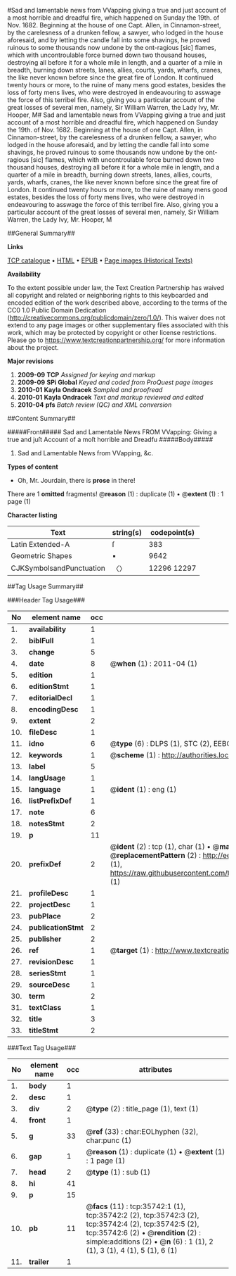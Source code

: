 #Sad and lamentable news from VVapping giving a true and just account of a most horrible and dreadful fire, which happened on Sunday the 19th. of Nov. 1682. Beginning at the house of one Capt. Allen, in Cinnamon-street, by the carelesness of a drunken fellow, a sawyer, who lodged in the house aforesaid, and by letting the candle fall into some shavings, he proved ruinous to some thousands now undone by the ont-ragious [sic] flames, which with uncontroulable force burned down two thousand houses, destroying all before it for a whole mile in length, and a quarter of a mile in breadth, burning down streets, lanes, allies, courts, yards, wharfs, cranes, the like never known before since the great fire of London. It continued twenty hours or more, to the ruine of many mens good estates, besides the loss of forty mens lives, who were destroyed in endeavouring to asswage the force of this terribel fire. Also, giving you a particular account of the great losses of several men, namely, Sir William Warren, the Lady Ivy, Mr. Hooper, M#
Sad and lamentable news from VVapping giving a true and just account of a most horrible and dreadful fire, which happened on Sunday the 19th. of Nov. 1682. Beginning at the house of one Capt. Allen, in Cinnamon-street, by the carelesness of a drunken fellow, a sawyer, who lodged in the house aforesaid, and by letting the candle fall into some shavings, he proved ruinous to some thousands now undone by the ont-ragious [sic] flames, which with uncontroulable force burned down two thousand houses, destroying all before it for a whole mile in length, and a quarter of a mile in breadth, burning down streets, lanes, allies, courts, yards, wharfs, cranes, the like never known before since the great fire of London. It continued twenty hours or more, to the ruine of many mens good estates, besides the loss of forty mens lives, who were destroyed in endeavouring to asswage the force of this terribel fire. Also, giving you a particular account of the great losses of several men, namely, Sir William Warren, the Lady Ivy, Mr. Hooper, M

##General Summary##

**Links**

[TCP catalogue](http://www.ota.ox.ac.uk/tcp/)  • 
[HTML](http://tei.it.ox.ac.uk/tcp/Texts-HTML/free/A59/A59109.html)  • 
[EPUB](http://tei.it.ox.ac.uk/tcp/Texts-EPUB/free/A59/A59109.epub) • 
[Page images (Historical Texts)](https://historicaltexts.jisc.ac.uk/eebo-99831279e)

**Availability**

To the extent possible under law, the Text Creation Partnership has waived all copyright and related or neighboring rights to this keyboarded and encoded edition of the work described above, according to the terms of the CC0 1.0 Public Domain Dedication (http://creativecommons.org/publicdomain/zero/1.0/). This waiver does not extend to any page images or other supplementary files associated with this work, which may be protected by copyright or other license restrictions. Please go to https://www.textcreationpartnership.org/ for more information about the project.

**Major revisions**

1. __2009-09__ __TCP__ *Assigned for keying and markup*
1. __2009-09__ __SPi Global__ *Keyed and coded from ProQuest page images*
1. __2010-01__ __Kayla Ondracek__ *Sampled and proofread*
1. __2010-01__ __Kayla Ondracek__ *Text and markup reviewed and edited*
1. __2010-04__ __pfs__ *Batch review (QC) and XML conversion*

##Content Summary##

#####Front#####
Sad and Lamentable News FROM VVapping: Giving a true and juſt Account of a moſt horrible and Dreadfu
#####Body#####

1. Sad and Lamentable News from VVapping, &c.

**Types of content**

  * Oh, Mr. Jourdain, there is **prose** in there!

There are 1 **omitted** fragments! 
 @__reason__ (1) : duplicate (1)  •  @__extent__ (1) : 1 page (1)

**Character listing**


|Text|string(s)|codepoint(s)|
|---|---|---|
|Latin Extended-A|ſ|383|
|Geometric Shapes|▪|9642|
|CJKSymbolsandPunctuation|〈〉|12296 12297|

##Tag Usage Summary##

###Header Tag Usage###

|No|element name|occ|attributes|
|---|---|---|---|
|1.|__availability__|1||
|2.|__biblFull__|1||
|3.|__change__|5||
|4.|__date__|8| @__when__ (1) : 2011-04 (1)|
|5.|__edition__|1||
|6.|__editionStmt__|1||
|7.|__editorialDecl__|1||
|8.|__encodingDesc__|1||
|9.|__extent__|2||
|10.|__fileDesc__|1||
|11.|__idno__|6| @__type__ (6) : DLPS (1), STC (2), EEBO-CITATION (1), PROQUEST (1), VID (1)|
|12.|__keywords__|1| @__scheme__ (1) : http://authorities.loc.gov/ (1)|
|13.|__label__|5||
|14.|__langUsage__|1||
|15.|__language__|1| @__ident__ (1) : eng (1)|
|16.|__listPrefixDef__|1||
|17.|__note__|6||
|18.|__notesStmt__|2||
|19.|__p__|11||
|20.|__prefixDef__|2| @__ident__ (2) : tcp (1), char (1)  •  @__matchPattern__ (2) : ([0-9\-]+):([0-9IVX]+) (1), (.+) (1)  •  @__replacementPattern__ (2) : http://eebo.chadwyck.com/downloadtiff?vid=$1&page=$2 (1), https://raw.githubusercontent.com/textcreationpartnership/Texts/master/tcpchars.xml#$1 (1)|
|21.|__profileDesc__|1||
|22.|__projectDesc__|1||
|23.|__pubPlace__|2||
|24.|__publicationStmt__|2||
|25.|__publisher__|2||
|26.|__ref__|1| @__target__ (1) : http://www.textcreationpartnership.org/docs/. (1)|
|27.|__revisionDesc__|1||
|28.|__seriesStmt__|1||
|29.|__sourceDesc__|1||
|30.|__term__|2||
|31.|__textClass__|1||
|32.|__title__|3||
|33.|__titleStmt__|2||


###Text Tag Usage###

|No|element name|occ|attributes|
|---|---|---|---|
|1.|__body__|1||
|2.|__desc__|1||
|3.|__div__|2| @__type__ (2) : title_page (1), text (1)|
|4.|__front__|1||
|5.|__g__|33| @__ref__ (33) : char:EOLhyphen (32), char:punc (1)|
|6.|__gap__|1| @__reason__ (1) : duplicate (1)  •  @__extent__ (1) : 1 page (1)|
|7.|__head__|2| @__type__ (1) : sub (1)|
|8.|__hi__|41||
|9.|__p__|15||
|10.|__pb__|11| @__facs__ (11) : tcp:35742:1 (1), tcp:35742:2 (2), tcp:35742:3 (2), tcp:35742:4 (2), tcp:35742:5 (2), tcp:35742:6 (2)  •  @__rendition__ (2) : simple:additions (2)  •  @__n__ (6) : 1 (1), 2 (1), 3 (1), 4 (1), 5 (1), 6 (1)|
|11.|__trailer__|1||
